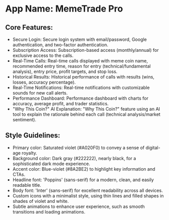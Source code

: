 # **App Name**: MemeTrade Pro

## Core Features:

- Secure Login: Secure login system with email/password, Google authentication, and two-factor authentication.
- Subscription Access: Subscription-based access (monthly/annual) for exclusive access to the calls.
- Real-Time Calls: Real-time calls displayed with meme coin name, recommended entry time, reason for entry (technical/fundamental analysis), entry price, profit targets, and stop loss.
- Historical Results: Historical performance of calls with results (wins, losses, accuracy percentage).
- Real-Time Notifications: Real-time notifications with customizable sounds for new call alerts.
- Performance Dashboard: Performance dashboard with charts for accuracy, average profit, and trader statistics.
- "Why This Coin?" AI Explanation: "Why This Coin?" feature using an AI tool to explain the rationale behind each call (technical analysis/market sentiment).

## Style Guidelines:

- Primary color: Saturated violet (#A020F0) to convey a sense of digital-age royalty.
- Background color: Dark gray (#222222), nearly black, for a sophisticated dark mode experience.
- Accent color: Blue-violet (#8A2BE2) to highlight key information and CTAs.
- Headline font: 'Poppins' (sans-serif) for a modern, clean, and easily readable title.
- Body font: 'Inter' (sans-serif) for excellent readability across all devices.
- Custom icons with a minimalist style, using thin lines and filled shapes in shades of violet and white.
- Subtle animations to enhance user experience, such as smooth transitions and loading animations.